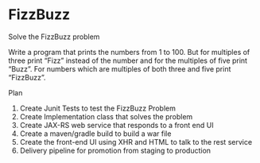 FizzBuzz
========

Solve the FizzBuzz problem

Write a program that prints the numbers from 1 to 100. But for multiples of three print “Fizz” instead of the number and for
the multiples of five print “Buzz”. For numbers which are multiples of both three and five print “FizzBuzz”.

Plan
 1. Create Junit Tests to test the FizzBuzz Problem
 2. Create Implementation class that solves the problem
 3. Create JAX-RS web service that responds to a front end UI
 4. Create a maven/gradle build to build a war file
 5. Create the front-end UI using XHR and HTML to talk to the rest service
 6. Delivery pipeline for promotion from staging to production
